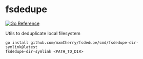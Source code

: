 # fsdedupe

[![Go Reference](https://pkg.go.dev/badge/github.com/mxmCherry/fsdedupe.svg)](https://pkg.go.dev/github.com/mxmCherry/fsdedupe)

Utils to deduplicate local filesystem

```shell
go install github.com/mxmCherry/fsdedupe/cmd/fsdedupe-dir-symlink@latest
fsdedupe-dir-symlink <PATH_TO_DIR>
```
